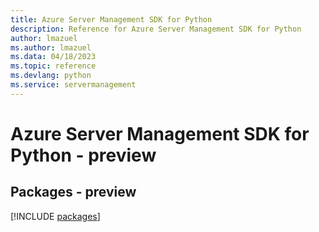 ```yaml
---
title: Azure Server Management SDK for Python
description: Reference for Azure Server Management SDK for Python
author: lmazuel
ms.author: lmazuel
ms.data: 04/18/2023
ms.topic: reference
ms.devlang: python
ms.service: servermanagement
---
```

# Azure Server Management SDK for Python - preview
## Packages - preview
[!INCLUDE [packages](server-management-index.md)]